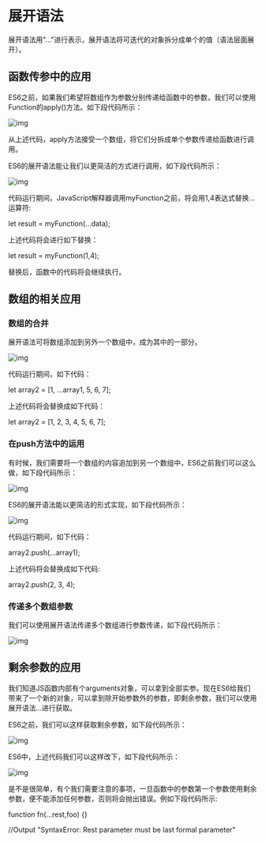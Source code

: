 # 展开语法

展开语法用"..."进行表示，展开语法将可迭代的对象拆分成单个的值（语法层面展开）。

## 函数传参中的应用

ES6之前，如果我们希望将数组作为参数分别传递给函数中的参数，我们可以使用Function的apply()方法。如下段代码所示：

![img](https://pics6.baidu.com/feed/3801213fb80e7bec744b49bd5418dc3c9a506b97.jpeg?token=17ee9501f8df3b0ead1510f15e3ef352&s=398E7C324B624D201EF1B5DB000050B2)

从上述代码，apply方法接受一个数组，将它们分拆成单个参数传递给函数进行调用。

ES6的展开语法能让我们以更简洁的方式进行调用，如下段代码所示：

![img](https://pics3.baidu.com/feed/8cb1cb13495409235ba66dfee96eb40db2de4919.jpeg?token=f3e1f1263b02db78a573a18733acf92c&s=19807D324B62452416F5BDDA0000C0B3)

代码运行期间，JavaScript解释器调用myFunction之前，将会用1,4表达式替换...运算符:

let result = myFunction(...data);

上述代码将会进行如下替换：

let result = myFunction(1,4);

替换后，函数中的代码将会继续执行。

## 数组的相关应用

### 数组的合并

展开语法可将数组添加到另外一个数组中，成为其中的一部分。

![img](https://pics6.baidu.com/feed/86d6277f9e2f0708950364a89212dd9da801f2cb.jpeg?token=9ea4b541aa5c9f1e5aa55a88d089b765)

代码运行期间，如下代码：

let array2 = [1, ...array1, 5, 6, 7];

上述代码将会替换成如下代码：

let array2 = [1, 2, 3, 4, 5, 6, 7];

### 在push方法中的运用

有时候，我们需要将一个数组的内容追加到另一个数组中，ES6之前我们可以这么做，如下段代码所示：

![img](https://pics6.baidu.com/feed/34fae6cd7b899e513265c6fc3891bc37c9950d2d.jpeg?token=a8970c8e79aaac1184a9ab3d1b4d5d86&s=38807C324F264D2016F5B9DB0000C0B2)

ES6的展开语法能以更简洁的形式实现，如下段代码所示：

![img](https://pics5.baidu.com/feed/9f510fb30f2442a74140ba04a875c84fd01302fb.jpeg?token=ffa4900c2dd234c6aca345a1c7603836&s=39867C324F234B201C79B5DA000090B2)

代码运行期间，如下代码：

array2.push(...array1);

上述代码将会替换成如下代码:

array2.push(2, 3, 4);

### 传递多个数组参数

我们可以使用展开语法传递多个数组进行参数传递，如下段代码所示：

![img](https://pics3.baidu.com/feed/b7fd5266d0160924628ea33da83150fee6cd3423.jpeg?token=9bb8f7622dfce6d92bc9dc10018b85e7&s=F9867D338374482354D4E1DE000090B3)

## 剩余参数的应用

我们知道JS函数内部有个arguments对象，可以拿到全部实参。现在ES6给我们带来了一个新的对象，可以拿到除开始参数外的参数，即剩余参数，我们可以使用展开语法...进行获取。

ES6之前，我们可以这样获取剩余参数，如下段代码所示：

![img](https://pics2.baidu.com/feed/c83d70cf3bc79f3d1836d03ac197a815738b299b.jpeg?token=276ecb03a3dad36f7af6fc5cde3d4186&s=39A47C32CD264D205EF105DE0000C0B1)

ES6中，上述代码我们可以这样改下，如下段代码所示：

![img](https://pics0.baidu.com/feed/0b46f21fbe096b63ebf222267705e240eaf8ac93.jpeg?token=0b116bef83f32f02a5a2aaa1de62f39b&s=39A47D324F6367205C7544DA0000C0B3)

是不是很简单，有个我们需要注意的事项，一旦函数中的参数第一个参数使用剩余参数，便不能添加任何参数，否则将会抛出错误。例如下段代码所示:

function fn(...rest,foo) {}

//Output "SyntaxError: Rest parameter must be last formal parameter"

